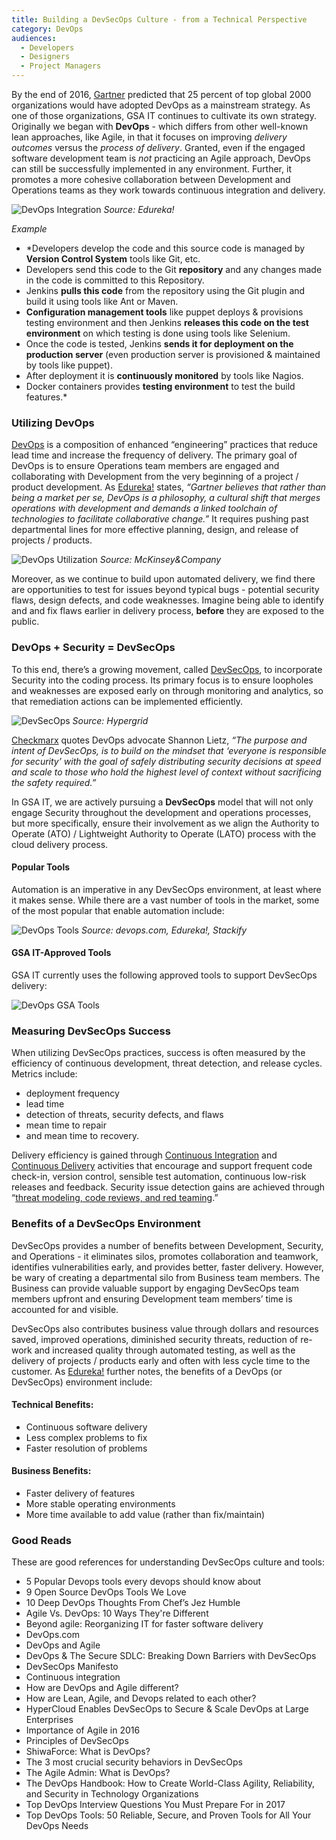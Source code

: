 ```yaml
---
title: Building a DevSecOps Culture - from a Technical Perspective
category: DevOps
audiences:
  - Developers
  - Designers
  - Project Managers
---
```


By the end of 2016, [Gartner](http://www.gartner.com/newsroom/id/2999017) predicted that 25 percent of top global 2000 organizations would have adopted DevOps as a mainstream strategy. As one of those organizations, GSA IT continues to cultivate its own strategy. Originally we began with **DevOps** - which differs from other well-known lean approaches, like Agile, in that it focuses on improving *delivery outcomes* versus the *process of delivery*. Granted, even if the engaged software development team is *not* practicing an Agile approach, DevOps can still be successfully implemented in any environment. Further, it promotes a more cohesive collaboration between Development and Operations teams as they work towards continuous integration and delivery.

<img src="{{ site.baseurl }}/assets/img/guides/DevOps_Integration.png"
  alt="DevOps Integration"
  class="guide-image guide-image-half"> 
*Source: Edureka!*

*Example*
* *Developers develop the code and this source code is managed by **Version Control System** tools like Git, etc.
* Developers send this code to the Git **repository** and any changes made in the code is  committed to this Repository.
* Jenkins **pulls this code** from the repository using the Git plugin and build it using tools like Ant or Maven.
* **Configuration management tools** like puppet deploys & provisions testing environment and then Jenkins **releases this code on the test environment** on which testing is done using tools like Selenium.
* Once the code is tested, Jenkins **sends it for deployment on the production server** (even production server is provisioned & maintained by tools like puppet).
* After deployment it is **continuously monitored** by tools like Nagios.
* Docker containers provides **testing environment** to test the build features.*

### Utilizing DevOps
[DevOps]() is a composition of enhanced “engineering” practices that reduce lead time and increase the frequency of delivery. The primary goal of DevOps is to ensure Operations team members are engaged and collaborating with Development from the very beginning of a project / product development. As [Edureka!](https://www.edureka.co/blog/interview-questions/top-devops-interview-questions-2016/) states, *“Gartner believes that rather than being a market per se, DevOps is a philosophy, a cultural shift that merges operations with development and demands a linked toolchain of technologies to facilitate collaborative change.”* It requires pushing past departmental lines for more effective planning, design, and release of projects / products.

<img src="{{ site.baseurl }}/assets/img/guides/DevOps_Utilization.png"
  alt="DevOps Utilization"
  class="guide-image guide-image-half"> 
*Source: McKinsey&Company*

Moreover, as we continue to build upon automated delivery, we find there are opportunities to test for issues beyond typical bugs - potential security flaws, design defects, and code weaknesses. Imagine being able to identify and and fix flaws earlier in delivery process, **before** they are exposed to the public.

### DevOps + Security = DevSecOps
To this end, there’s a growing movement, called [DevSecOps](http://www.devsecops.org/), to incorporate Security into the coding process. Its primary focus is to ensure loopholes and weaknesses are exposed early on through monitoring and analytics, so that remediation actions can be implemented efficiently.

<img src="{{ site.baseurl }}/assets/img/guides/DevSecOps.png"
  alt="DevSecOps"
  class="guide-image guide-image-half"> 
*Source: Hypergrid*

[Checkmarx](https://www.checkmarx.com/2017/02/02/devops-secure-sdlc-breaking-barriers-devsecops/) quotes DevOps advocate Shannon Lietz, *“The purpose and intent of DevSecOps, is to build on the mindset that ‘everyone is responsible for security’ with the goal of safely distributing security decisions at speed and scale to those who hold the highest level of context without sacrificing the safety required.”*

In GSA IT, we are actively pursuing a **DevSecOps** model that will not only engage Security throughout the development and operations processes, but more specifically, ensure their involvement as we align the Authority to Operate (ATO) / Lightweight Authority to Operate (LATO) process with the cloud delivery process.

#### Popular Tools
Automation is an imperative in any DevSecOps environment, at least where it makes sense. While there are a vast number of tools in the market, some of the most popular that enable automation include:

<img src="{{ site.baseurl }}/assets/img/guides/DevOps_Tools.png"
  alt="DevOps Tools"
  class="guide-image guide-image-half"> 
*Source: devops.com, Edureka!, Stackify* 

#### GSA IT-Approved Tools
GSA IT currently uses the following approved tools to support DevSecOps delivery:

<img src="{{ site.baseurl }}/assets/img/guides/DevOps_GSA_Tools.png"
  alt="DevOps GSA Tools"
  class="guide-image guide-image-half"> 
 
### Measuring DevSecOps Success
When utilizing DevSecOps practices, success is often measured by the efficiency of continuous development, threat detection, and release cycles. Metrics include: 
* deployment frequency
* lead time
* detection of threats, security defects, and flaws
* mean time to repair
* and mean time to recovery.

Delivery efficiency is gained through [Continuous Integration]() and [Continuous Delivery]() activities that encourage and support frequent code check-in, version control, sensible test automation, continuous low-risk releases and feedback. Security issue detection gains are achieved through “[threat modeling, code reviews, and red teaming](https://techbeacon.com/3-most-crucial-security-behaviors-devsecops).”

### Benefits of a DevSecOps Environment
DevSecOps provides a number of benefits between Development, Security, and Operations - it eliminates silos, promotes collaboration and teamwork, identifies vulnerabilities early, and provides better, faster delivery. However, be wary of creating a departmental silo from Business team members. The Business can provide valuable support by engaging DevSecOps team members upfront and ensuring Development team members’ time is accounted for and visible.

DevSecOps also contributes business value through dollars and resources saved, improved operations, diminished security threats, reduction of re-work and increased quality through automated testing, as well as the delivery of projects / products early and often with less cycle time to the customer. As [Edureka!](https://www.edureka.co/blog/interview-questions/top-devops-interview-questions-2016/) further notes, the benefits of a DevOps (or DevSecOps) environment include:

#### Technical Benefits:
* Continuous software delivery
* Less complex problems to fix
* Faster resolution of problems

#### Business Benefits:
* Faster delivery of features
* More stable operating environments
* More time available to add value (rather than fix/maintain)

### Good Reads 
These are good references for understanding DevSecOps culture and tools:
* 5 Popular Devops tools every devops should know about
* 9 Open Source DevOps Tools We Love
* 10 Deep DevOps Thoughts From Chef’s Jez Humble
* Agile Vs. DevOps: 10 Ways They're Different
* Beyond agile: Reorganizing IT for faster software delivery
* DevOps.com
* DevOps and Agile
* DevOps & The Secure SDLC: Breaking Down Barriers with DevSecOps
* DevSecOps Manifesto
* Continuous integration
* How are DevOps and Agile different?
* How are Lean, Agile, and Devops related to each other?
* HyperCloud Enables DevSecOps to Secure & Scale DevOps at Large Enterprises
* Importance of Agile in 2016
* Principles of DevSecOps
* ShiwaForce: What is DevOps?
* The 3 most crucial security behaviors in DevSecOps
* The Agile Admin: What is DevOps?
* The DevOps Handbook: How to Create World-Class Agility, Reliability, and Security in Technology Organizations
* Top DevOps Interview Questions You Must Prepare For in 2017
* Top DevOps Tools: 50 Reliable, Secure, and Proven Tools for All Your DevOps Needs

